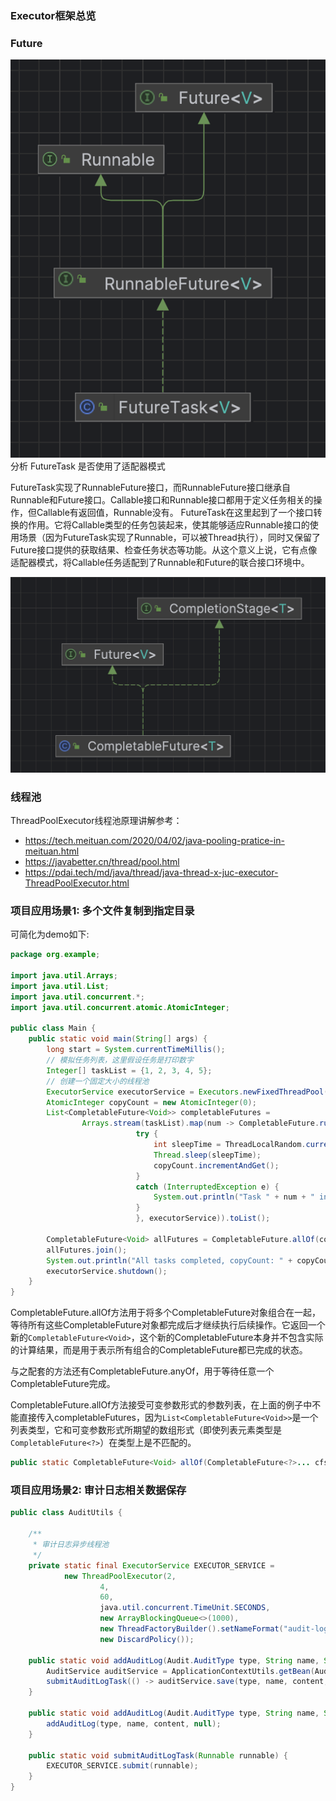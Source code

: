 
### Executor框架总览

### Future
![future1](./imgs/future1.jpg)
分析 FutureTask 是否使用了适配器模式

FutureTask实现了RunnableFuture接口，而RunnableFuture接口继承自Runnable和Future接口。Callable接口和Runnable接口都用于定义任务相关的操作，但Callable有返回值，Runnable没有。
FutureTask在这里起到了一个接口转换的作用。它将Callable类型的任务包装起来，使其能够适应Runnable接口的使用场景（因为FutureTask实现了Runnable，可以被Thread执行），同时又保留了Future接口提供的获取结果、检查任务状态等功能。从这个意义上说，它有点像适配器模式，将Callable任务适配到了Runnable和Future的联合接口环境中。

![future2](./imgs/future2.jpg)

### 线程池
ThreadPoolExecutor线程池原理讲解参考：

- https://tech.meituan.com/2020/04/02/java-pooling-pratice-in-meituan.html
- https://javabetter.cn/thread/pool.html
- https://pdai.tech/md/java/thread/java-thread-x-juc-executor-ThreadPoolExecutor.html
### 项目应用场景1: 多个文件复制到指定目录
可简化为demo如下:
```java
package org.example;

import java.util.Arrays;
import java.util.List;
import java.util.concurrent.*;
import java.util.concurrent.atomic.AtomicInteger;

public class Main {
    public static void main(String[] args) {
        long start = System.currentTimeMillis();
        // 模拟任务列表，这里假设任务是打印数字
        Integer[] taskList = {1, 2, 3, 4, 5};
        // 创建一个固定大小的线程池
        ExecutorService executorService = Executors.newFixedThreadPool(3);
        AtomicInteger copyCount = new AtomicInteger(0);
        List<CompletableFuture<Void>> completableFutures =
                Arrays.stream(taskList).map(num -> CompletableFuture.runAsync(() -> {
                            try {
                                int sleepTime = ThreadLocalRandom.current().nextInt(1000, 3001);
                                Thread.sleep(sleepTime);
                                copyCount.incrementAndGet();
                            }
                            catch (InterruptedException e) {
                                System.out.println("Task " + num + " interrupted");
                            }
                            }, executorService)).toList();
                    
        CompletableFuture<Void> allFutures = CompletableFuture.allOf(completableFutures.toArray(new CompletableFuture[0]));
        allFutures.join();
        System.out.println("All tasks completed, copyCount: " + copyCount.get() + " cost time: " + (System.currentTimeMillis() - start));
        executorService.shutdown();
    }
}
```
CompletableFuture.allOf方法用于将多个CompletableFuture对象组合在一起，等待所有这些CompletableFuture对象都完成后才继续执行后续操作。它返回一个新的`CompletableFuture<Void>`，这个新的CompletableFuture本身并不包含实际的计算结果，而是用于表示所有组合的CompletableFuture都已完成的状态。

与之配套的方法还有CompletableFuture.anyOf，用于等待任意一个CompletableFuture完成。

CompletableFuture.allOf方法接受可变参数形式的参数列表，在上面的例子中不能直接传入completableFutures，因为`List<CompletableFuture<Void>>`是一个列表类型，它和可变参数形式所期望的数组形式（即使列表元素类型是`CompletableFuture<?>`）在类型上是不匹配的。
```java
public static CompletableFuture<Void> allOf(CompletableFuture<?>... cfs)
```

### 项目应用场景2: 审计日志相关数据保存
```java
public class AuditUtils {
    
    /**
     * 审计日志异步线程池
     */
    private static final ExecutorService EXECUTOR_SERVICE =
            new ThreadPoolExecutor(2,
                    4,
                    60,
                    java.util.concurrent.TimeUnit.SECONDS,
                    new ArrayBlockingQueue<>(1000),
                    new ThreadFactoryBuilder().setNameFormat("audit-log-task-%d").build(),
                    new DiscardPolicy());
 
    public static void addAuditLog(Audit.AuditType type, String name, String content, String remark) {
        AuditService auditService = ApplicationContextUtils.getBean(AuditService.class);
        submitAuditLogTask(() -> auditService.save(type, name, content, remark));
    }
 
    public static void addAuditLog(Audit.AuditType type, String name, String content) {
        addAuditLog(type, name, content, null);
    }
 
    public static void submitAuditLogTask(Runnable runnable) {
        EXECUTOR_SERVICE.submit(runnable);
    }
}
```

